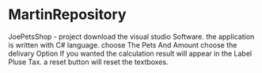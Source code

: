 # MartinRepository
JoePetsShop - project
download the visual studio Software.
the application is written with C# language.
choose The Pets And Amount
choose the delivary Option If you wanted
the calculation result will appear in the Label Pluse Tax.
a reset button will reset the textboxes.
